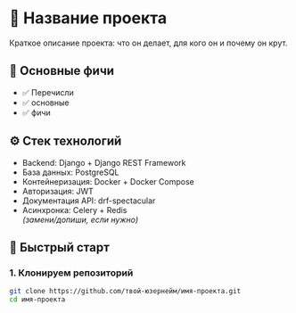 # 🚀 Название проекта

Краткое описание проекта: что он делает, для кого он и почему он крут.

## 🧠 Основные фичи

- ✅ Перечисли
- ✅ основные
- ✅ фичи

## ⚙️ Стек технологий

- Backend: Django + Django REST Framework  
- База данных: PostgreSQL  
- Контейнеризация: Docker + Docker Compose  
- Авторизация: JWT  
- Документация API: drf-spectacular  
- Асинхронка: Celery + Redis  
*(замени/допиши, если нужно)*

## 🚀 Быстрый старт

### 1. Клонируем репозиторий
```bash
git clone https://github.com/твой-юзернейм/имя-проекта.git
cd имя-проекта
